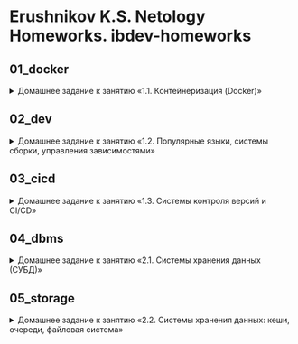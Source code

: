 # Erushnikov K.S. Netology Homeworks. ibdev-homeworks

## 01_docker
<details>
<summary>Домашнее задание к занятию «1.1. Контейнеризация (Docker)»</summary>
https://github.com/KErushnikov/ibdev-homeworks/tree/main/01_docker
</details>

## 02_dev
<details>
<summary>Домашнее задание к занятию «1.2. Популярные языки, системы сборки, управления зависимостями»</summary>
https://github.com/KErushnikov/ibdev-homeworks/tree/main/02_dev
</details>

## 03_cicd
<details>
<summary>Домашнее задание к занятию «1.3. Системы контроля версий и CI/CD»</summary>
https://github.com/KErushnikov/ibdev-homeworks/tree/main/03_cicd
</details>

## 04_dbms
<details>
<summary>Домашнее задание к занятию «2.1. Системы хранения данных (СУБД)»</summary>
https://github.com/KErushnikov/ibdev-homeworks/tree/main/04_dbms
</details>

## 05_storage
<details>
<summary>Домашнее задание к занятию «2.2. Системы хранения данных: кеши, очереди, файловая система»</summary>
https://github.com/KErushnikov/ibdev-homeworks/tree/main/05_storage
</details>